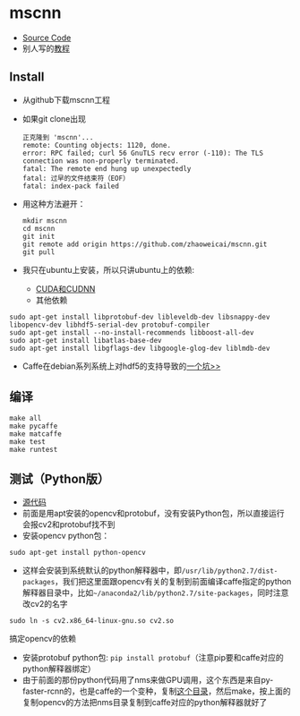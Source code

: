 # mscnn
- [Source Code](https://github.com/zhaoweicai/mscnn)
- 别人写的[教程](https://gist.github.com/arundasan91/b432cb011d1c45b65222d0fac5f9232c)

## Install
- 从github下载mscnn工程
- 如果git clone出现

    ```log
    正克隆到 'mscnn'...
    remote: Counting objects: 1120, done.
    error: RPC failed; curl 56 GnuTLS recv error (-110): The TLS connection was non-properly terminated.
    fatal: The remote end hung up unexpectedly
    fatal: 过早的文件结束符（EOF）
    fatal: index-pack failed

    ```
- 用这种方法避开：

    ```shell
    mkdir mscnn
    cd mscnn
    git init
    git remote add origin https://github.com/zhaoweicai/mscnn.git
    git pull
    ```

- 我只在ubuntu上安装，所以只讲ubuntu上的依赖:
  - [CUDA和CUDNN](https://www.youtube.com/watch?v=cVWVRA8XXxs)
  - 其他依赖
```shell
sudo apt-get install libprotobuf-dev libleveldb-dev libsnappy-dev libopencv-dev libhdf5-serial-dev protobuf-compiler
sudo apt-get install --no-install-recommends libboost-all-dev
sudo apt-get install libatlas-base-dev
sudo apt-get install libgflags-dev libgoogle-glog-dev liblmdb-dev
```

  - Caffe在debian系列系统上对hdf5的支持导致的[一个坑>>](https://github.com/BVLC/caffe/issues/2347#issuecomment-118508564)

## 编译
```shell
make all
make pycaffe
make matcaffe
make test
make runtest
```

## 测试（Python版）
- [源代码](https://github.com/GBJim/mscnn/blob/master/examples/caltech/run_mscnn_detection.py)
- 前面是用apt安装的opencv和protobuf，没有安装Python包，所以直接运行会报cv2和protobuf找不到
- 安装opencv python包：

```shell
sudo apt-get install python-opencv
```

- 这样会安装到系统默认的python解释器中，即`/usr/lib/python2.7/dist-packages`，我们把这里面跟opencv有关的复制到前面编译caffe指定的python解释器目录中，比如`~/anaconda2/lib/python2.7/site-packages`，同时注意改cv2的名字

```shell
sudo ln -s cv2.x86_64-linux-gnu.so cv2.so
```

搞定opencv的依赖

- 安装protobuf python包: `pip install protobuf`（注意pip要和caffe对应的python解释器绑定）
- 由于前面的那份python代码用了nms来做GPU调用，这个东西是来自py-faster-rcnn的，也是caffe的一个变种，复制[这个目录](https://github.com/rbgirshick/py-faster-rcnn/tree/master/lib/)，然后make，按上面的复制opencv的方法把nms目录复制到caffe对应的python解释器就好了
